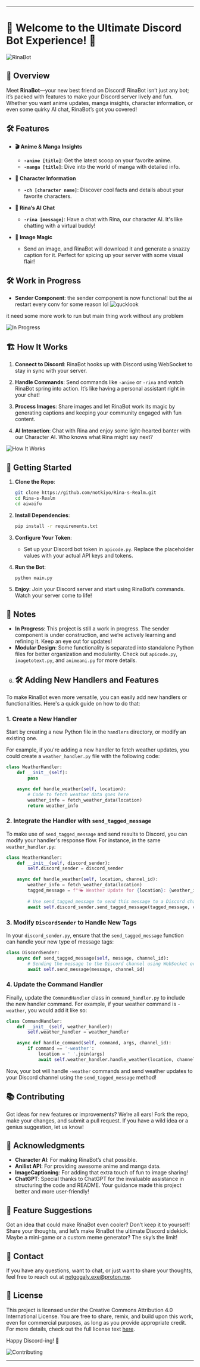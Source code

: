 
---

# 🎉 Welcome to the Ultimate Discord Bot Experience! 🎉

![RinaBot](https://i.giphy.com/media/v1.Y2lkPTc5MGI3NjExNDB5Yjlqa3F2dWFnNmlpemozMGJpbHNodWgxbWVpaHF4NGRicDdyayZlcD12MV9pbnRlcm5hbF9naWZfYnlfaWQmY3Q9Zw/h5osyQ0PLpfELctNIi/giphy.gif)

## 🚀 Overview

Meet **RinaBot**—your new best friend on Discord! RinaBot isn’t just any bot; it’s packed with features to make your Discord server lively and fun. Whether you want anime updates, manga insights, character information, or even some quirky AI chat, RinaBot’s got you covered!

## 🛠 Features

- **🎬 Anime & Manga Insights**
  - **`-anime [title]`**: Get the latest scoop on your favorite anime.
  - **`-manga [title]`**: Dive into the world of manga with detailed info.

- **👾 Character Information**
  - **`-ch [character name]`**: Discover cool facts and details about your favorite characters.

- **🤖 Rina’s AI Chat**
  - **`-rina [message]`**: Have a chat with Rina, our character AI. It's like chatting with a virtual buddy!

- **📸 Image Magic**
  - Send an image, and RinaBot will download it and generate a snazzy caption for it. Perfect for spicing up your server with some visual flair!

## 🛠 Work in Progress

- **Sender Component**: the sender component is now functional! but the ai restart every conv for some reason lol
![qucklook](https://files.catbox.moe/3oit0e.png)


it need some more work to run but main thing work without any problem

![In Progress](https://i.giphy.com/media/v1.Y2lkPTc5MGI3NjExNjFrbXlmb24xMzI0eGlpeWptYm93M2w2NmwyOGkwbWxqeTVlNHZlZCZlcD12MV9pbnRlcm5hbF9naWZfYnlfaWQmY3Q9Zw/Apou9x4qiaDdGs6R9W/giphy.gif)

## 🏗️ How It Works

1. **Connect to Discord**: RinaBot hooks up with Discord using WebSocket to stay in sync with your server.

2. **Handle Commands**: Send commands like `-anime` or `-rina` and watch RinaBot spring into action. It’s like having a personal assistant right in your chat!

3. **Process Images**: Share images and let RinaBot work its magic by generating captions and keeping your community engaged with fun content.

4. **AI Interaction**: Chat with Rina and enjoy some light-hearted banter with our Character AI. Who knows what Rina might say next?

![How It Works](https://i.giphy.com/media/v1.Y2lkPTc5MGI3NjExb2JjN3U0NHZuenVjcXQ3c2hvd2J4cGp2NHNobTlzb2xocDVhMHJwNCZlcD12MV9pbnRlcm5hbF9naWZfYnlfaWQmY3Q9Zw/bMzhPASPFNJORLgUuE/giphy.gif)

## 🚀 Getting Started

1. **Clone the Repo**:
   ```bash
   git clone https://github.com/notkiyo/Rina-s-Realm.git
   cd Rina-s-Realm
   cd aiwaifu
   ```

2. **Install Dependencies**:
   ```bash
   pip install -r requirements.txt
   ```

3. **Configure Your Token**:
   - Set up your Discord bot token in `apicode.py`. Replace the placeholder values with your actual API keys and tokens.

4. **Run the Bot**:
   ```bash
   python main.py
   ```

5. **Enjoy**: Join your Discord server and start using RinaBot’s commands. Watch your server come to life!

## 📝 Notes

- **In Progress**: This project is still a work in progress. The sender component is under construction, and we’re actively learning and refining it. Keep an eye out for updates!
- **Modular Design**: Some functionality is separated into standalone Python files for better organization and modularity. Check out `apicode.py`, `imagetotext.py`, and `animeani.py` for more details.

6. ## 🛠 Adding New Handlers and Features

  To make RinaBot even more versatile, you can easily add new handlers or functionalities. Here's a quick guide on how to do that:

  ### 1. Create a New Handler

  Start by creating a new Python file in the `handlers` directory, or modify an existing one.

  For example, if you're adding a new handler to fetch weather updates, you could create a `weather_handler.py` file with the following code:
  
  ```python
  class WeatherHandler:
      def __init__(self):
          pass
  
      async def handle_weather(self, location):
          # Code to fetch weather data goes here
          weather_info = fetch_weather_data(location)
          return weather_info
  ```
  
  ### 2. Integrate the Handler with `send_tagged_message`
  
  To make use of `send_tagged_message` and send results to Discord, you can modify your handler's response flow. For instance, in the same `weather_handler.py`:
  
  ```python
  class WeatherHandler:
      def __init__(self, discord_sender):
          self.discord_sender = discord_sender
  
      async def handle_weather(self, location, channel_id):
          weather_info = fetch_weather_data(location)
          tagged_message = f"🌤 Weather Update for {location}: {weather_info}"
          
          # Use send_tagged_message to send this message to a Discord channel
          await self.discord_sender.send_tagged_message(tagged_message, channel_id)
  ```
  
  ### 3. Modify `DiscordSender` to Handle New Tags
  
  In your `discord_sender.py`, ensure that the `send_tagged_message` function can handle your new type of message tags:
  
  ```python
  class DiscordSender:
      async def send_tagged_message(self, message, channel_id):
          # Sending the message to the Discord channel using WebSocket or Discord API
          await self.send_message(message, channel_id)
  ```
  
  ### 4. Update the Command Handler
  
  Finally, update the `CommandHandler` class in `command_handler.py` to include the new handler command. For example, if your weather command is `-weather`, you would add it like so:
  
  ```python
  class CommandHandler:
      def __init__(self, weather_handler):
          self.weather_handler = weather_handler
  
      async def handle_command(self, command, args, channel_id):
          if command == '-weather':
              location = ' '.join(args)
              await self.weather_handler.handle_weather(location, channel_id)
  ```
  
  Now, your bot will handle `-weather` commands and send weather updates to your Discord channel using the `send_tagged_message` method!

## 📚 Contributing

Got ideas for new features or improvements? We’re all ears! Fork the repo, make your changes, and submit a pull request. If you have a wild idea or a genius suggestion, let us know!

## 🥳 Acknowledgments

- **Character AI**: For making RinaBot’s chat possible.
- **Anilist API**: For providing awesome anime and manga data.
- **ImageCaptioning**: For adding that extra touch of fun to image sharing!
- **ChatGPT**: Special thanks to ChatGPT for the invaluable assistance in structuring the code  and README. Your guidance made this project better and more user-friendly!

## 💬 Feature Suggestions

Got an idea that could make RinaBot even cooler? Don’t keep it to yourself! Share your thoughts, and let’s make RinaBot the ultimate Discord sidekick. Maybe a mini-game or a custom meme generator? The sky’s the limit!

## 📧 Contact

If you have any questions, want to chat, or just want to share your thoughts, feel free to reach out at [notgogaly.exe@proton.me](mailto:notgogaly.exe@proton.me).

## 📜 License

This project is licensed under the Creative Commons Attribution 4.0 International License. You are free to share, remix, and build upon this work, even for commercial purposes, as long as you provide appropriate credit. For more details, check out the full license text [here](https://creativecommons.org/licenses/by/4.0/).

Happy Discord-ing! 🚀

![Contributing](https://i.giphy.com/media/v1.Y2lkPTc5MGI3NjExbzZldWg3NTBxOW1ld3kydDMwZmx0MHJkY3BjaXMybzEzNjE3Y3llNSZlcD12MV9pbnRlcm5hbF9naWZfYnlfaWQmY3Q9Zw/UR4cvwP8NEZ5aR2YPU/giphy.gif)

---

